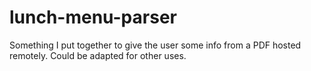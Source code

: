 # lunch-menu-parser
Something I put together to give the user some info from a PDF hosted remotely. Could be adapted for other uses.
